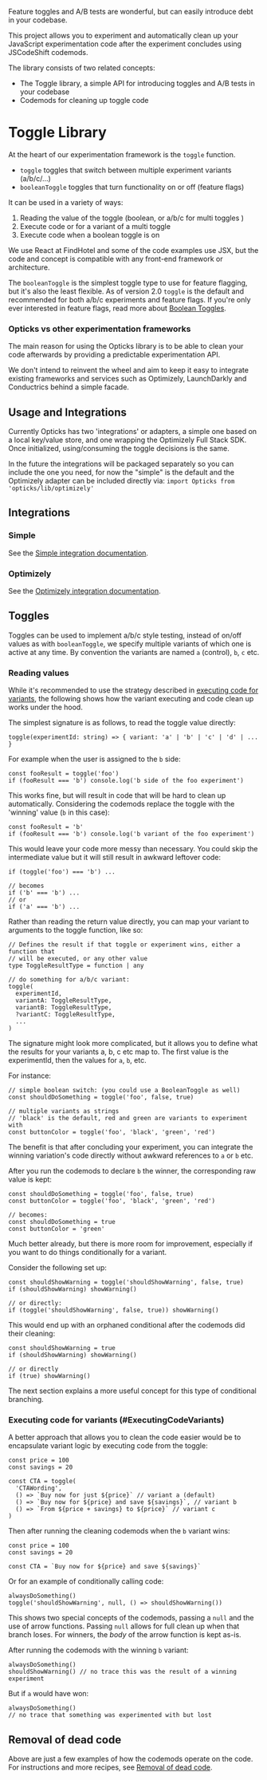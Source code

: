 Feature toggles and A/B tests are wonderful, but can easily introduce debt in
your codebase.

This project allows you to experiment and automatically clean up your JavaScript
experimentation code after the experiment concludes using JSCodeShift codemods.

The library consists of two related concepts:

- The Toggle library, a simple API for introducing toggles and A/B tests in your
  codebase
- Codemods for cleaning up toggle code

# Toggle Library

At the heart of our experimentation framework is the `toggle` function.

- `toggle` toggles that switch between multiple experiment variants (a/b/c/...)
- `booleanToggle` toggles that turn functionality on or off (feature flags)

It can be used in a variety of ways:

1.  Reading the value of the toggle (boolean, or a/b/c for multi toggles )
1.  Execute code or for a variant of a multi toggle
1.  Execute code when a boolean toggle is on

We use React at FindHotel and some of the code examples use JSX, but the code
and concept is compatible with any front-end framework or architecture.

The `booleanToggle` is the simplest toggle type to use for feature flagging, but
it's also the least flexible. As of version 2.0 `toggle` is the default and
recommended for both a/b/c experiments and feature flags. If you're only ever
interested in feature flags, read more about [Boolean
Toggles](docs/booleanToggles.md).

### Opticks vs other experimentation frameworks

The main reason for using the Opticks library is to be able to clean your code
afterwards by providing a predictable experimentation API.

We don't intend to reinvent the wheel and aim to keep it easy to integrate
existing frameworks and services such as Optimizely, LaunchDarkly and
Conductrics behind a simple facade.

## Usage and Integrations

Currently Opticks has two 'integrations' or adapters, a simple one based on a
local key/value store, and one wrapping the Optimizely Full Stack SDK. Once
initialized, using/consuming the toggle decisions is the same.

In the future the integrations will be packaged separately so you can include
the one you need, for now the "simple" is the default and the Optimizely adapter
can be included directly via:
`import Opticks from 'opticks/lib/optimizely'`

## Integrations

### Simple

See the [Simple integration documentation](docs/simple-integration.md).

### Optimizely

See the [Optimizely integration documentation](docs/optimizely-integration.md).

## Toggles

Toggles can be used to implement a/b/c style testing, instead of on/off values
as with `booleanToggle`, we specify multiple variants of which one is active at
any time. By convention the variants are named `a` (control), `b`, `c` etc.

### Reading values

While it's recommended to use the strategy described in
[executing code for variants](#ExecutingCodeVariants), the following shows how
the variant executing and code clean up works under the hood.

The simplest signature is as follows, to read the toggle value directly:

```
toggle(experimentId: string) => { variant: 'a' | 'b' | 'c' | 'd' | ... }
```

For example when the user is assigned to the `b` side:

```
const fooResult = toggle('foo')
if (fooResult === 'b') console.log('b side of the foo experiment')
```

This works fine, but will result in code that will be hard to clean up
automatically. Considering the codemods replace the toggle with the 'winning'
value (`b` in this case):

```
const fooResult = 'b'
if (fooResult === 'b') console.log('b variant of the foo experiment')
```

This would leave your code more messy than necessary. You could skip the
intermediate value but it will still result in awkward leftover code:

```
if (toggle('foo') === 'b') ...

// becomes
if ('b' === 'b') ...
// or
if ('a' === 'b') ...
```

Rather than reading the return value directly, you can map your variant to
arguments to the toggle function, like so:

```
// Defines the result if that toggle or experiment wins, either a function that
// will be executed, or any other value
type ToggleResultType = function | any

// do something for a/b/c variant:
toggle(
  experimentId,
  variantA: ToggleResultType,
  variantB: ToggleResultType,
  ?variantC: ToggleResultType,
  ...
)
```

The signature might look more complicated, but it allows you to define what the
results for your variants a, b, c etc map to. The first value is the
experimentId, then the values for `a`, `b`, etc.

For instance:

```
// simple boolean switch: (you could use a BooleanToggle as well)
const shouldDoSomething = toggle('foo', false, true)

// multiple variants as strings
// 'black' is the default, red and green are variants to experiment with
const buttonColor = toggle('foo', 'black', 'green', 'red')
```

The benefit is that after concluding your experiment, you can integrate the
winning variation's code directly without awkward references to `a` or `b` etc.

After you run the codemods to declare `b` the winner, the corresponding raw
value is kept:

```
const shouldDoSomething = toggle('foo', false, true)
const buttonColor = toggle('foo', 'black', 'green', 'red')

// becomes:
const shouldDoSomething = true
const buttonColor = 'green'
```

Much better already, but there is more room for improvement, especially if you
want to do things conditionally for a variant.

Consider the following set up:

```
const shouldShowWarning = toggle('shouldShowWarning', false, true)
if (shouldShowWarning) showWarning()

// or directly:
if (toggle('shouldShowWarning', false, true)) showWarning()
```

This would end up with an orphaned conditional after the codemods did their
cleaning:

```
const shouldShowWarning = true
if (shouldShowWarning) showWarning()

// or directly
if (true) showWarning()
```

The next section explains a more useful concept for this type of conditional
branching.

### Executing code for variants (#ExecutingCodeVariants)

A better approach that allows you to clean the code easier would be to
encapsulate variant logic by executing code from the toggle:

```
const price = 100
const savings = 20

const CTA = toggle(
  'CTAWording',
  () => `Buy now for just ${price}` // variant a (default)
  () => `Buy now for ${price} and save ${savings}`, // variant b
  () => `From ${price + savings} to ${price}` // variant c
)
```

Then after running the cleaning codemods when the `b` variant wins:

```
const price = 100
const savings = 20

const CTA = `Buy now for ${price} and save ${savings}`
```

Or for an example of conditionally calling code:

```
alwaysDoSomething()
toggle('shouldShowWarning', null, () => shouldShowWarning())
```

This shows two special concepts of the codemods, passing a `null` and the use of
arrow functions.
Passing `null` allows for full clean up when that branch loses.
For winners, the _body_ of the arrow function is kept as-is.

After running the codemods with the winning `b` variant:

```
alwaysDoSomething()
shouldShowWarning() // no trace this was the result of a winning experiment
```

But if `a` would have won:

```
alwaysDoSomething()
// no trace that something was experimented with but lost
```

## Removal of dead code

Above are just a few examples of how the codemods operate on the code.
For instructions and more recipes, see
[Removal of dead code](docs/dead-code-removal.md).

